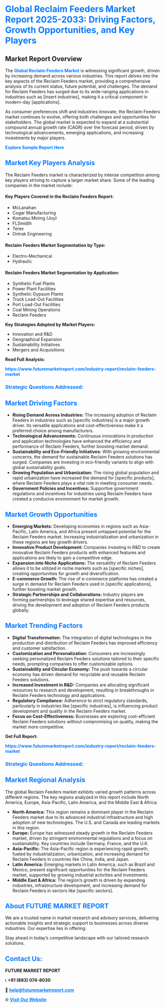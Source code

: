 <h1 style="color: #007BFF;">Global Reclaim Feeders Market Report 2025-2033: Driving Factors, Growth Opportunities, and Key Players</h1>

<section id="overview">
<h2>Market Report Overview</h2>
<p>The <a href="https://www.futuremarketreport.com/industry-report/reclaim-feeders-market" style="color: #007BFF; text-decoration: none;"><strong>Global Reclaim Feeders Market</strong></a> is witnessing significant growth, driven by increasing demand across various industries. This report delves into the key aspects of the Reclaim Feeders market, providing a comprehensive analysis of its current status, future potential, and challenges. The demand for Reclaim Feeders has surged due to its wide-ranging applications in industries such as [insert industries], making it a critical component in modern-day [applications].</p>
<p>As consumer preferences shift and industries innovate, the Reclaim Feeders market continues to evolve, offering both challenges and opportunities for stakeholders. The global market is expected to expand at a substantial compound annual growth rate (CAGR) over the forecast period, driven by technological advancements, emerging applications, and increasing investments by major players.</p>
</section>

<section id="overview">
<p><a href="https://www.futuremarketreport.com/request-sample/reportId=124414" style="color: #007BFF; text-decoration: none;"><strong>Explore Sample Report Here</strong></a></p>
</section>

<section id="key-players">
<h2 style="color: #007BFF;">Market Key Players Analysis</h2>
<p>The Reclaim Feeders market is characterized by intense competition among key players striving to capture a larger market share. Some of the leading companies in the market include:</p>
<h4>Key Players Covered in the Reclaim Feeders Report:</h4>
<ul><li>McLanahan</li><li>Cogar Manufacturing</li><li>Komatsu Mining (Joy)</li><li>FLSmidth</li><li>Terex</li><li>Ontrak Engineering</li></ul>
<h4>Reclaim Feeders Market Segmentation by Type:</h4>
<ul><li>Electro-Mechanical</li><li>Hydraulic</li></ul>

<h4>Reclaim Feeders Market Segmentation by Application:</h4>
<ul><li>Synthetic Fuel Plants</li><li>Power Plant Facilities</li><li>Synthetic Gypsum Plants</li><li>Truck Load-Out Facilities</li><li>Port Load-Out Facilities</li><li>Coal Mining Operations</li><li>Reclaim Feeders</li></ul>
<p><strong>Key Strategies Adopted by Market Players:</strong></p>
<ul>
<li>Innovation and R&D</li>
<li>Geographical Expansion</li>
<li>Sustainability Initiatives</li>
<li>Mergers and Acquisitions</li>
</ul>
</section>

<section>
<p><strong>Read Full Analysis: </strong></p><a href="https://www.futuremarketreport.com/industry-report/reclaim-feeders-market" style="color: #007BFF; text-decoration: none;"><strong>https://www.futuremarketreport.com/industry-report/reclaim-feeders-market</strong></a>
<h3 style="color: #007BFF;">Strategic Questions Addressed:</h3>
</section>

<section id="driving-factors">
<h2 style="color: #007BFF;">Market Driving Factors</h2>
<ul>
<li><strong>Rising Demand Across Industries:</strong> The increasing adoption of Reclaim Feeders in industries such as [specific industries] is a major growth driver. Its versatile applications and cost-effectiveness make it a preferred choice among manufacturers.</li>
<li><strong>Technological Advancements:</strong> Continuous innovations in production and application technologies have enhanced the efficiency and performance of Reclaim Feeders, further boosting market demand.</li>
<li><strong>Sustainability and Eco-Friendly Initiatives:</strong> With growing environmental concerns, the demand for sustainable Reclaim Feeders solutions has surged. Companies are investing in eco-friendly variants to align with global sustainability goals.</li>
<li><strong>Growing Population and Urbanization:</strong> The rising global population and rapid urbanization have increased the demand for [specific products], where Reclaim Feeders plays a vital role in meeting consumer needs.</li>
<li><strong>Government Policies and Incentives:</strong> Supportive government regulations and incentives for industries using Reclaim Feeders have created a conducive environment for market growth.</li>
</ul>
</section>

<section id="growth-opportunities">
<h2 style="color: #007BFF;">Market Growth Opportunities</h2>
<ul>
<li><strong>Emerging Markets:</strong> Developing economies in regions such as Asia-Pacific, Latin America, and Africa present untapped potential for the Reclaim Feeders market. Increasing industrialization and urbanization in these regions are key growth drivers.</li>
<li><strong>Innovative Product Development:</strong> Companies investing in R&D to create innovative Reclaim Feeders products with enhanced features and applications are likely to gain a competitive edge.</li>
<li><strong>Expansion into Niche Applications:</strong> The versatility of Reclaim Feeders allows it to be utilized in niche markets such as [specific niches], creating opportunities for growth and diversification.</li>
<li><strong>E-commerce Growth:</strong> The rise of e-commerce platforms has created a surge in demand for Reclaim Feeders used in [specific applications], further boosting market growth.</li>
<li><strong>Strategic Partnerships and Collaborations:</strong> Industry players are forming partnerships to leverage shared expertise and resources, driving the development and adoption of Reclaim Feeders products globally.</li>
</ul>
</section>

<section id="trending-factors">
<h2 style="color: #007BFF;">Market Trending Factors</h2>
<ul>
<li><strong>Digital Transformation:</strong> The integration of digital technologies in the production and distribution of Reclaim Feeders has improved efficiency and customer satisfaction.</li>
<li><strong>Customization and Personalization:</strong> Consumers are increasingly seeking personalized Reclaim Feeders solutions tailored to their specific needs, prompting companies to offer customizable options.</li>
<li><strong>Sustainability and Circular Economy:</strong> The push towards a circular economy has driven demand for recyclable and reusable Reclaim Feeders solutions.</li>
<li><strong>Increased Investment in R&D:</strong> Companies are allocating significant resources to research and development, resulting in breakthroughs in Reclaim Feeders technology and applications.</li>
<li><strong>Regulatory Compliance:</strong> Adherence to strict regulatory standards, particularly in industries like [specific industries], is influencing product development and quality in the Reclaim Feeders market.</li>
<li><strong>Focus on Cost-Effectiveness:</strong> Businesses are exploring cost-efficient Reclaim Feeders solutions without compromising on quality, making the market more competitive.</li>
</ul>
</section>

<section>
<p><strong>Get Full Report: </strong></p><a href="https://www.futuremarketreport.com/industry-report/reclaim-feeders-market" style="color: #007BFF; text-decoration: none;"><strong>https://www.futuremarketreport.com/industry-report/reclaim-feeders-market</strong></a>
<h3 style="color: #007BFF;">Strategic Questions Addressed:</h3>
</section>


<section id="regional-analysis">
<h2 style="color: #007BFF;">Market Regional Analysis</h2>
<p>The global Reclaim Feeders market exhibits varied growth patterns across different regions. The key regions analyzed in this report include North America, Europe, Asia-Pacific, Latin America, and the Middle East & Africa:</p>
<ul>
<li><strong>North America:</strong> This region remains a dominant player in the Reclaim Feeders market due to its advanced industrial infrastructure and high adoption of new technologies. The U.S. and Canada are leading markets in this region.</li>
<li><strong>Europe:</strong> Europe has witnessed steady growth in the Reclaim Feeders market, driven by stringent environmental regulations and a focus on sustainability. Key countries include Germany, France, and the U.K.</li>
<li><strong>Asia-Pacific:</strong> The Asia-Pacific region is experiencing rapid growth, fueled by industrialization, urbanization, and increasing demand for Reclaim Feeders in countries like China, India, and Japan.</li>
<li><strong>Latin America:</strong> Emerging markets in Latin America, such as Brazil and Mexico, present significant opportunities for the Reclaim Feeders market, supported by growing industrial activities and investments.</li>
<li><strong>Middle East & Africa:</strong> The region’s growth is driven by expanding industries, infrastructure development, and increasing demand for Reclaim Feeders in sectors like [specific sectors].</li>
</ul>
</section>

<footer>
<h2 style="color: #007BFF;">About FUTURE MARKET REPORT</h2>
<p>We are a trusted name in market research and advisory services, delivering actionable insights and strategic support to businesses across diverse industries. Our expertise lies in offering:</p>

<p>Stay ahead in today’s competitive landscape with our tailored research solutions.</p>

<h2 style="color: #007BFF;">Contact Us:</h2>
<p><strong>FUTURE MARKET REPORT</strong></p>
<p>📞 <strong>+91 (883) 074-8030</strong></p>
<p>📧 <strong><a href="mailto:help@futuremarketreport.com" style="color: #007BFF;">help@futuremarketreport.com</a></strong></p>
<p>🌐 <strong><a href="https://www.futuremarketreport.com/" style="color: #007BFF;">Visit Our Website</a></strong></p>
</footer>
